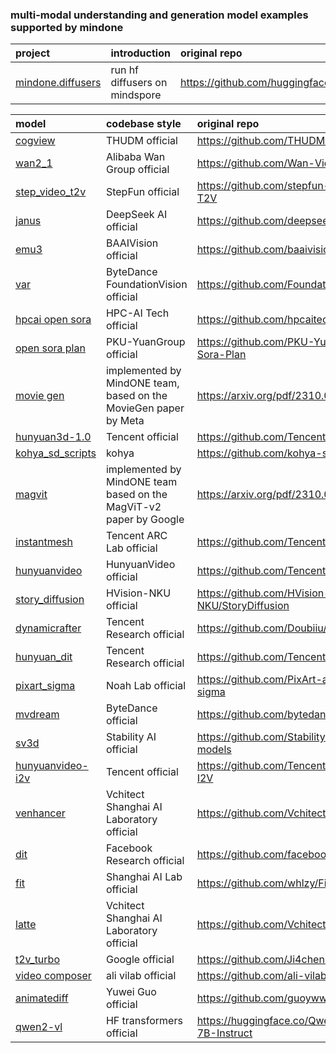 ### multi-modal understanding and generation model examples supported by mindone
| project  |  introduction | original repo
| :---   |  :--  | :-
| [mindone.diffusers](https://github.com/mindspore-lab/mindone/blob/master/examples/diffusers) | run hf diffusers on mindspore | https://github.com/huggingface/diffusers |

| model   |  codebase style | original repo
| :---   |  :--  | :-
| [cogview](https://github.com/mindspore-lab/mindone/blob/master/examples/cogview) | THUDM official | https://github.com/THUDM/CogView4 |
| [wan2_1](https://github.com/mindspore-lab/mindone/blob/master/examples/wan2_1) | Alibaba Wan Group official|  https://github.com/Wan-Video/Wan2.1 |
| [step_video_t2v](https://github.com/mindspore-lab/mindone/blob/master/examples/step_video_t2v) | StepFun official | https://github.com/stepfun-ai/Step-Video-T2V   |
| [janus](https://github.com/mindspore-lab/mindone/blob/master/examples/janus) | DeepSeek AI official | https://github.com/deepseek-ai/Janus |
| [emu3](https://github.com/mindspore-lab/mindone/blob/master/examples/emu3) | BAAIVision official | https://github.com/baaivision/Emu3 |
| [var](https://github.com/mindspore-lab/mindone/blob/master/examples/var) | ByteDance FoundationVision official | https://github.com/FoundationVision/VAR |
| [hpcai open sora](https://github.com/mindspore-lab/mindone/blob/master/examples/opensora_hpcai)      | HPC-AI Tech official | https://github.com/hpcaitech/Open-Sora
| [open sora plan](https://github.com/mindspore-lab/mindone/blob/master/examples/opensora_pku)      | PKU-YuanGroup official | https://github.com/PKU-YuanGroup/Open-Sora-Plan
| [movie gen](https://github.com/mindspore-lab/mindone/blob/master/examples/moviegen)     | implemented by MindONE team, based on the MovieGen paper by Meta | https://arxiv.org/pdf/2310.05737  |
| [hunyuan3d-1.0](https://github.com/mindspore-lab/mindone/blob/master/examples/hunyuan3d_1)     | Tencent official | https://github.com/Tencent/Hunyuan3D-1 |
| [kohya_sd_scripts](https://github.com/mindspore-lab/mindone/blob/master/examples/kohya_sd_scripts) | kohya  | https://github.com/kohya-ss/sd-scripts |
| [magvit](https://github.com/mindspore-lab/mindone/blob/master/examples/magvit) | implemented by MindONE team based on the MagViT-v2 paper by Google    | https://arxiv.org/pdf/2310.05737 |
| [instantmesh](https://github.com/mindspore-lab/mindone/blob/master/examples/instantmesh) | Tencent ARC Lab official | https://github.com/TencentARC/InstantMesh |
| [hunyuanvideo](https://github.com/mindspore-lab/mindone/blob/master/examples/hunyuanvideo) | HunyuanVideo official | https://github.com/Tencent/HunyuanVideo |
| [story_diffusion](https://github.com/mindspore-lab/mindone/blob/master/examples/story_diffusion) | HVision-NKU official | https://github.com/HVision-NKU/StoryDiffusion |
| [dynamicrafter](https://github.com/mindspore-lab/mindone/blob/master/examples/dynamicrafter)     | Tencent Research official | https://github.com/Doubiiu/DynamiCrafter
| [hunyuan_dit](https://github.com/mindspore-lab/mindone/blob/master/examples/hunyuan_dit)     | Tencent Research official | https://github.com/Tencent/HunyuanDiT
| [pixart_sigma](https://github.com/mindspore-lab/mindone/blob/master/examples/pixart_sigma)     | Noah Lab official | https://github.com/PixArt-alpha/PixArt-sigma
| [mvdream](https://github.com/mindspore-lab/mindone/blob/master/examples/mvdream) | ByteDance official | https://github.com/bytedance/MVDream  |
| [sv3d](https://github.com/mindspore-lab/mindone/blob/master/examples/sv3d) | Stability AI official   | https://github.com/Stability-AI/generative-models   |
| [hunyuanvideo-i2v](https://github.com/mindspore-lab/mindone/blob/master/examples/hunyuanvideo-i2v) | Tencent official  | https://github.com/Tencent/HunyuanVideo-I2V  |
| [venhancer](https://github.com/mindspore-lab/mindone/blob/master/examples/venhancer) |  Vchitect Shanghai AI Laboratory official | https://github.com/Vchitect/VEnhancer |
| [dit](https://github.com/mindspore-lab/mindone/blob/master/examples/dit)     | Facebook Research official | https://github.com/facebookresearch/DiT
| [fit](https://github.com/mindspore-lab/mindone/blob/master/examples/fit)     | Shanghai AI Lab official | https://github.com/whlzy/Fit
| [latte](https://github.com/mindspore-lab/mindone/blob/master/examples/latte)     | Vchitect Shanghai AI Laboratory official | https://github.com/Vchitect/Latte |
| [t2v_turbo](https://github.com/mindspore-lab/mindone/tree/master/examples/t2v_turbo)      | Google official | https://github.com/Ji4chenLi/t2v-turbo
| [video composer](https://github.com/mindspore-lab/mindone/tree/master/examples/videocomposer)      | ali vilab official | https://github.com/ali-vilab/videocomposer
| [animatediff](https://github.com/mindspore-lab/mindone/tree/master/examples/animatediff) | Yuwei Guo official | https://github.com/guoyww/animatediff/
| [qwen2-vl](https://github.com/mindspore-lab/mindone/tree/master/examples/qwen2_vl) | HF transformers official | https://huggingface.co/Qwen/Qwen2-VL-7B-Instruct |
